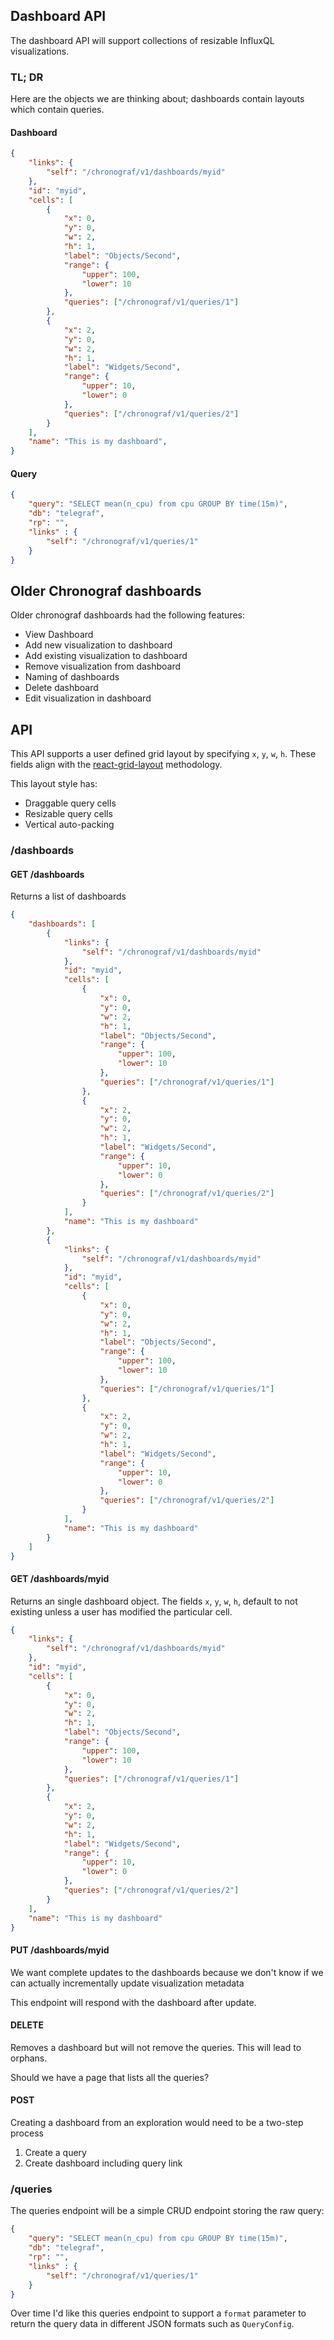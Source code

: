 ## Dashboard API
The dashboard API will support collections of resizable InfluxQL visualizations.

### TL; DR 
Here are the objects we are thinking about; dashboards contain layouts which
contain queries.

#### Dashboard

```json
{
	"links": {
		"self": "/chronograf/v1/dashboards/myid"
	},
	"id": "myid",
	"cells": [
		{
			"x": 0,
			"y": 0,
			"w": 2,
			"h": 1,
			"label": "Objects/Second",
			"range": {
				"upper": 100,
				"lower": 10
			},
			"queries": ["/chronograf/v1/queries/1"]
		},
		{
			"x": 2,
			"y": 0,
			"w": 2,
			"h": 1,
			"label": "Widgets/Second",
			"range": {
				"upper": 10,
				"lower": 0
			},
			"queries": ["/chronograf/v1/queries/2"]
		}
	],
	"name": "This is my dashboard",
}
```

#### Query

```json
{
	"query": "SELECT mean(n_cpu) from cpu GROUP BY time(15m)",
	"db": "telegraf",
	"rp": "",
	"links" : {
		"self": "/chronograf/v1/queries/1"
	}
}

```
## Older Chronograf dashboards
Older chronograf dashboards had the following features:

* View Dashboard
* Add new visualization to dashboard
* Add existing visualization to dashboard
* Remove visualization from dashboard
* Naming of dashboards
* Delete dashboard
* Edit visualization in dashboard

## API
This API supports a user defined grid layout by specifying `x`, `y`, `w`, `h`.
These fields align with the [react-grid-layout](https://github.com/STRML/react-grid-layout#usage)
methodology.

This layout style has:

* Draggable query cells
* Resizable query cells
* Vertical auto-packing

### /dashboards
#### GET /dashboards

Returns a list of dashboards

```json
{
    "dashboards": [
        {
            "links": {
                "self": "/chronograf/v1/dashboards/myid"
            },
            "id": "myid",
            "cells": [
                {
                    "x": 0,
                    "y": 0,
                    "w": 2,
                    "h": 1,
                    "label": "Objects/Second",
                    "range": {
                        "upper": 100,
                        "lower": 10
                    },
                    "queries": ["/chronograf/v1/queries/1"]
                },
                {
                    "x": 2,
                    "y": 0,
                    "w": 2,
                    "h": 1,
                    "label": "Widgets/Second",
                    "range": {
                        "upper": 10,
                        "lower": 0
                    },
                    "queries": ["/chronograf/v1/queries/2"]
                }
            ],
            "name": "This is my dashboard"
        },
        {
            "links": {
                "self": "/chronograf/v1/dashboards/myid"
            },
            "id": "myid",
            "cells": [
                {
                    "x": 0,
                    "y": 0,
                    "w": 2,
                    "h": 1,
                    "label": "Objects/Second",
                    "range": {
                        "upper": 100,
                        "lower": 10
                    },
                    "queries": ["/chronograf/v1/queries/1"]
                },
                {
                    "x": 2,
                    "y": 0,
                    "w": 2,
                    "h": 1,
                    "label": "Widgets/Second",
                    "range": {
                        "upper": 10,
                        "lower": 0
                    },
                    "queries": ["/chronograf/v1/queries/2"]
                }
            ],
            "name": "This is my dashboard"
        }
    ]
}
```
#### GET /dashboards/myid

Returns an single dashboard object.  The fields `x`, `y`, `w`, `h`, default to 
not existing unless a user has modified the particular cell.

```json
{
    "links": {
        "self": "/chronograf/v1/dashboards/myid"
    },
    "id": "myid",
    "cells": [
        {
            "x": 0,
            "y": 0,
            "w": 2,
            "h": 1,
            "label": "Objects/Second",
            "range": {
                "upper": 100,
                "lower": 10
            },
            "queries": ["/chronograf/v1/queries/1"]
        },
        {
            "x": 2,
            "y": 0,
            "w": 2,
            "h": 1,
            "label": "Widgets/Second",
            "range": {
                "upper": 10,
                "lower": 0
            },
            "queries": ["/chronograf/v1/queries/2"]
        }
    ],
    "name": "This is my dashboard"
}
```

#### PUT /dashboards/myid
We want complete updates to the dashboards because we don't know if we can 
actually incrementally update visualization metadata

This endpoint will respond with the dashboard after update.

#### DELETE 
Removes a dashboard but will not remove the queries.  This will lead to orphans.

Should we have a page that lists all the queries?

#### POST
Creating a dashboard from an exploration would need to be a two-step process

1. Create a query
2. Create dashboard including query link

### /queries
The queries endpoint will be a simple CRUD endpoint storing the raw query:

```json
{
	"query": "SELECT mean(n_cpu) from cpu GROUP BY time(15m)",
	"db": "telegraf",
	"rp": "",
	"links" : {
		"self": "/chronograf/v1/queries/1"
	}
}
```

Over time I'd like this queries endpoint to support a `format` parameter to return 
the query data in different JSON formats such as `QueryConfig`.
